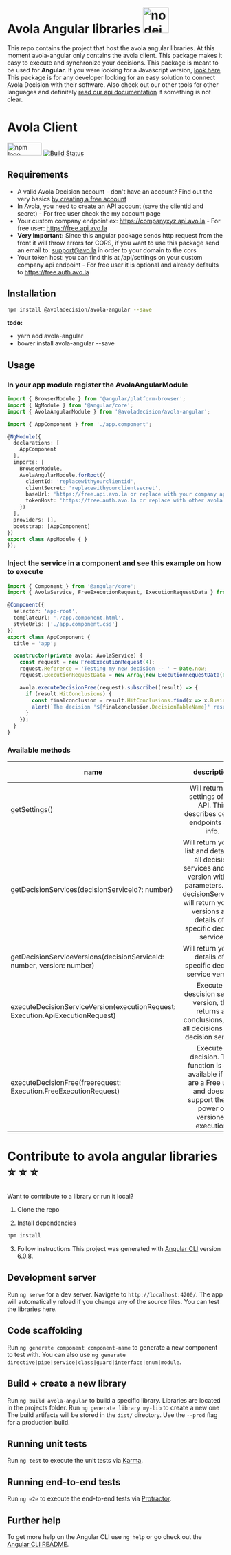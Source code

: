 # Avola Angular libraries <img src="https://angular.io/assets/images/logos/angular/angular.png" href="https://angular.io/" alt="nodejs logo" width="60" height="" />

This repo contains the project that host the avola angular libraries. At this moment avola-angular only contains the avola client. This package makes it easy to execute and synchronize your decisions. This package is meant to be used for **Angular**. If you were looking for a Javascript version, [look here]() This package is for any developer looking for an easy solution to connect Avola Decision with their software. Also check out our other tools for other languages and definitely [read our api documentation](https://docs.avo.la) if something is not clear.


# Avola Client
<img src="https://upload.wikimedia.org/wikipedia/commons/thumb/d/db/Npm-logo.svg/2000px-Npm-logo.svg.png" alt="npm logo" width="80" height="30" /> [![Build Status](https://travis-ci.org/Avola/avola-angular.svg?branch=master)](https://travis-ci.org/Avola/avola-angular)
## Requirements
* A valid Avola Decision account - don't have an account? Find out the very basics [by creating a free account](https://free.avo.la)
* In Avola, you need to create an API account (save the clientid and secret) - For free user check the my account page
* Your custom company endpoint ex: https://companyxyz.api.avo.la - For free user: https://free.api.avo.la
* **Very Important:** Since this angular package sends http request from the front it will throw errors for CORS, if you want to use this package send an email to: support@avo.la in order to your domain to the cors
* Your token host: you can find this at /api/settings on your custom company api endpoint - For free user it is optional and already defaults to https://free.auth.avo.la

## Installation 
```sh
npm install @avoladecision/avola-angular --save
```
**todo:**
* yarn add avola-angular
* bower install avola-angular --save

## Usage

### In your app module register the AvolaAngularModule
```typescript
import { BrowserModule } from '@angular/platform-browser';
import { NgModule } from '@angular/core';
import { AvolaAngularModule } from '@avoladecision/avola-angular';

import { AppComponent } from './app.component';

@NgModule({
  declarations: [
    AppComponent
  ],
  imports: [
    BrowserModule,
    AvolaAngularModule.forRoot({
      clientId: 'replacewithyourclientid',
      clientSecret: 'replacewithyourclientsecret',
      baseUrl: 'https://free.api.avo.la or replace with your company api https://companyxyz.api.avo.la',
      tokenHost: 'https://free.auth.avo.la or replace with other avola identityserver https://login.avo.la'
    })
  ],
  providers: [],
  bootstrap: [AppComponent]
})
export class AppModule { }
});
```

### Inject the service in a component and see this example on how to execute
```typescript
import { Component } from '@angular/core';
import { AvolaService, FreeExecutionRequest, ExecutionRequestData } from '@avoladecision/avola-angular';

@Component({
  selector: 'app-root',
  templateUrl: './app.component.html',
  styleUrls: ['./app.component.css']
})
export class AppComponent {
  title = 'app';

  constructor(private avola: AvolaService) {
    const request = new FreeExecutionRequest(4);
    request.Reference = 'Testing my new decision -- ' + Date.now;
    request.ExecutionRequestData = new Array(new ExecutionRequestData(6, 'hello world'));

    avola.executeDecisionFree(request).subscribe((result) => {
      if (result.HitConclusions) {
        const finalconclusion = result.HitConclusions.find(x => x.BusinessDataId === result.FinalConclusionBusinessDataIds[0]);
        alert(`The decision '${finalconclusion.DecisionTableName}' resulted in a final conclusion: ${finalconclusion.Value}`);
      }
    });
  }
}
```

### Available methods

| name          | description   | In Free?  |
| ------------- |:-------------:| ---------:|
| getSettings()      | Will return the settings of the API. This describes certain endpoints and info. |  :white_check_mark:    |
| getDecisionServices(decisionServiceId?: number)      | Will return you the list and details of all decision services and their version without parameters. With decisionServiceId: will return you the versions and details of a specific decision service.      |        |
| getDecisionServiceVersions(decisionServiceId: number, version: number) | Will return you the details of a specific decision service version.      |        |
| executeDecisionServiceVersion(executionRequest: Execution.ApiExecutionRequest)      | Execute a descision service version, this returns all conclusions, from all decisions in the decision service. |      |
| executeDecisionFree(freerequest: Execution.FreeExecutionRequest)      | Execute a decision. This function is only available if you are a Free user and doesn't support the full power of versioned execution. |  :white_check_mark:    |


# Contribute to avola angular libraries :star: :star: :star:
Want to contribute to a library or run it local?
1) Clone the repo

2) Install dependencies
```sh
npm install
```

3) Follow instructions
This project was generated with [Angular CLI](https://github.com/angular/angular-cli) version 6.0.8.

## Development server

Run `ng serve` for a dev server. Navigate to `http://localhost:4200/`. The app will automatically reload if you change any of the source files. You can test the libraries here.

## Code scaffolding

Run `ng generate component component-name` to generate a new component to test with. You can also use `ng generate directive|pipe|service|class|guard|interface|enum|module`.

## Build + create a new library

Run `ng build avola-angular` to build a specific library. Libraries are located in the projects folder. Run `ng generate library my-lib` to create a new one 
The build artifacts will be stored in the `dist/` directory. Use the `--prod` flag for a production build.

## Running unit tests

Run `ng test` to execute the unit tests via [Karma](https://karma-runner.github.io).

## Running end-to-end tests

Run `ng e2e` to execute the end-to-end tests via [Protractor](http://www.protractortest.org/).

## Further help

To get more help on the Angular CLI use `ng help` or go check out the [Angular CLI README](https://github.com/angular/angular-cli/blob/master/README.md).
